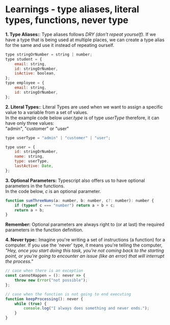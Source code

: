 # Learnings - type aliases, literal types, functions, never type

**1. Type Aliases:**: Type aliases follows _DRY (don't repeat yourself)_. If we have a type that is being used at multiple places, we can create a type alias for the same and use it instead of repeating ourself.

```javascript
type stringOrNumber = string | number;
type student = {
    email: string,
    id: stringOrNumber,
    isActive: boolean,
};
type employee = {
    email: string,
    id: stringOrNumber,
};
```

**2. Literal Types:**: Literal Types are used when we want to assign a specific value to a variable from a set of values.<br>
In the example code below _user.type_ is of type _userType_ therefore, it can have only three values: <br>
"admin", "customer" or "user"

```javascript
type userType = "admin" | "customer" | "user";

type user = {
    id: stringOrNumber,
    name: string,
    type: userType,
    lastActive: Date,
};
```

**3. Optional Parameters:** Typescript also offers us to have optional parameters in the functions. <br>
In the code below, _c_ is an optional parameter.

```javascript
function sumThreeNums(a: number, b: number, c?: number): number {
    if (typeof c === "number") return a + b + c;
    return a + b;
}
```

**Remember:** Optional parameters are always right to (or at last) the required parameters in the function definition.

**4. Never type:**: Imagine you're writing a set of instructions (a function) for a computer. If you use the 'never' type, it means you're telling the computer, _"Hey, once you start doing this task, you're not coming back to the starting point, or you're going to encounter an issue (like an error) that will interrupt the process."_

```javascript
// case when there is an exception
const cannotHappen = (): never => {
    throw new Error("not possible");
};

// case when the function is not going to end executing
function keepProcessing(): never {
    while (true) {
        console.log("I always does something and never ends.");
    }
}
```
